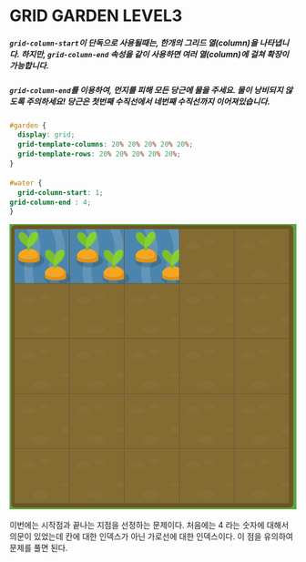 # GRID GARDEN LEVEL3

##### `grid-column-start`이 단독으로 사용될때는, 한개의 그리드 열(column)을 나타냅니다. 하지만, `grid-column-end` 속성을 같이 사용하면 여러 열(column)에 걸쳐 확장이 가능합니다.

##### `grid-column-end`를 이용하여, 먼지를 피해 모든 당근에 물을 주세요. 물이 낭비되지 않도록 주의하세요! 당근은 첫번째 수직선에서 네번째 수직선까지 이어져있습니다.

```css
#garden {
  display: grid;
  grid-template-columns: 20% 20% 20% 20% 20%;
  grid-template-rows: 20% 20% 20% 20% 20%;
}

#water {
  grid-column-start: 1;
grid-column-end : 4;
}
```

![image-20210603101555314](..\assets\level3.png)

이번에는 시작점과 끝나는 지점을 선정하는 문제이다. 처음에는 4 라는 숫자에 대해서 의문이 있었는데 칸에 대한 인덱스가 아닌 가로선에 대한 인덱스이다. 이 점을 유의하여 문제를 풀면 된다.


